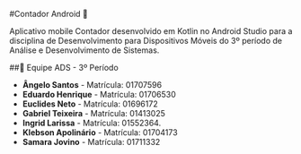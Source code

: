 #Contador Android 🏧

Aplicativo mobile Contador desenvolvido em Kotlin no Android Studio para a disciplina de Desenvolvimento para Dispositivos Móveis do 3º período de Análise e Desenvolvimento de Sistemas.

##👥 Equipe ADS - 3º Período

- **Ângelo Santos** - Matrícula: 01707596
- **Eduardo Henrique** - Matrícula: 01706530
- **Euclides Neto** - Matrícula: 01696172
- **Gabriel Teixeira** - Matrícula: 01413025
- **Ingrid Larissa** - Matrícula: 01552364.
- **Klebson Apolinário** - Matrícula: 01704173
- **Samara Jovino** - Matrícula: 01711332
